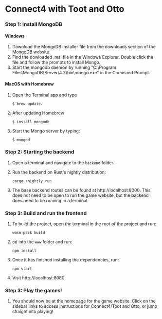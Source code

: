 # Connect4 with Toot and Otto

### Step 1: Install MongoDB
#### Windows
1. Download the MongoDB installer file from the downloads section of the MongoDB website.
2. Find the dowloaded .msi file in the Windows Explorer. Double click the file and follow the prompts to install Mongo.
3. Start the mongodb daemon by running "C:\Program Files\MongoDB\Server\4.2\bin\mongo.exe" in the Command Prompt.

#### MacOS with Homebrew
1. Open the Terminal app and type

    ```
    $ brew update.
    ```

2. After updating Homebrew

    ```
    $ install mongodb
    ```

3. Start the Mongo server by typing:

    ```
    $ mongod
    ```

### Step 2: Starting the backend

1. Open a terminal and navigate to the `backend` folder.

2. Run the backend on Rust's nightly distribution:

    ```
    cargo +nightly run
    ```

3. The base backend routes can be found at http://localhost:8000.  This does not need to be open to run the game website, but the backend does need to be running in a terminal.

### Step 3: Build and run the frontend

1. To build the project, open the terminal in the root of the project and run:

    ```
    wasm-pack build
    ```

2. cd into the `www` folder and run:

    ```
    npm install
    ```

3. Once it has finished installing the dependencies, run:

    ```
    npm start
    ```

4. Visit http://localhost:8080

### Step 3: Play the games!

1. You should now be at the homepage for the game website. Click on the sidebar links to access instructions for Connect4/Toot and Otto, or jump straight into playing!
